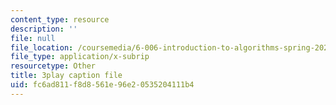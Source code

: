 ```yaml
---
content_type: resource
description: ''
file: null
file_location: /coursemedia/6-006-introduction-to-algorithms-spring-2020/fc6ad811f8d8561e96e20535204111b4_e98MPnMHLxE.vtt
file_type: application/x-subrip
resourcetype: Other
title: 3play caption file
uid: fc6ad811-f8d8-561e-96e2-0535204111b4
---
```

